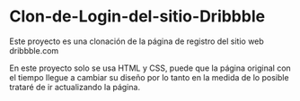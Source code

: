 # Clon-de-Login-del-sitio-Dribbble
Este proyecto es una clonación de la página de registro del sitio web dribbble.com

En este proyecto solo se usa HTML y CSS, puede que la página original con el tiempo llegue a cambiar su diseño
por lo tanto en la medida de lo posible trataré de ir actualizando la página.
